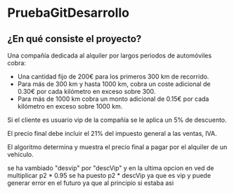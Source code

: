 # PruebaGitDesarrollo
## ¿En qué consiste el proyecto?

Una compañía dedicada al alquiler por largos periodos de automóviles cobra:
- Una cantidad fijo de 200€ para los primeros 300 km de recorrido.
- Para más de 300 km y hasta 1000 km, cobra un coste adicional de 0.30€ por cada kilómetro en exceso sobre 300.
- Para más de 1000 km cobra un monto adicional de 0.15€ por cada kilómetro en exceso sobre 1000 km.
  
Si el cliente es usuario vip de la compañía se le aplica un 5% de descuento.

El precio final debe incluir el 21% del impuesto general a las ventas, IVA. 

El algoritmo determina y muestra el precio final a pagar por el alquiler de un vehículo.

se ha vambiado "desvip" por "descVip" y en la ultima opcion en ved de multiplicar p2 * 0.95 se ha puesto p2 * descVip ya que es vip y puede generar error en el futuro ya que al principio si estaba asi
